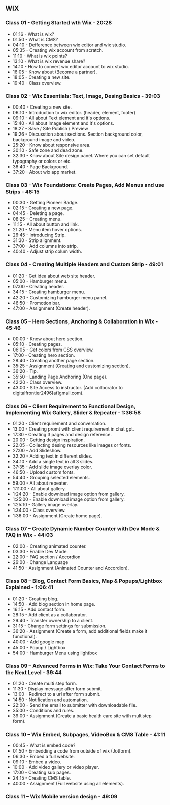 ## WIX

### Class 01 - Getting Started wth Wix - 20:28
- 01:16 - What is wix?
- 01:50 - What is CMS?
- 04:10 - Defference between wix editor and wix studio.
- 05:35 - Creating wix account from scratch.
- 11:10 - What is wix points?
- 13:10 - What is wix revenue share?
- 14:10 - How to convert wix editor account to wix studio.
- 16:05 - Know about (Become a partner).
- 18:05 - Creating a new site.
- 19:40 - Class overview.

### Class 02 - Wix Essentials: Text, Image, Desing Basics - 39:03
- 00:40 - Creating a new site.
- 06:10 - Introduction to wix editor. (header, element, footer)
- 09:10 - All about Text element and it's options.
- 15:40 - All about Image element and it's options.
- 18:27 - Save / Site Publish / Preview
- 19:26 - Discusstion about sections. Section background color, background image and video.
- 25:20 - Know about responsive area.
- 30:10 - Safe zone and dead zone.
- 32:30 - Know about Site design panel. Where you can set default typography or colors or etc.
- 36:40 - Page Background.
- 37:20 - About wix app market.

### Class 03 - Wix Foundations: Create Pages, Add Menus and use Strips - 46:15
- 00:30 - Getting Pioneer Badge. 
- 02:15 - Creating a new page.
- 04:45 - Deleting a page.
- 08:25 - Creating menu.
- 11:15 - All about button and link.
- 21:20 - Menu item hover options.
- 26:45 - Introducing Strip.
- 31:30 - Strip alignment.
- 37:00 - Add columns into strip.
- 40:40 - Adjust strip colum width.

### Class 04 - Creating Multiple Headers and Custom Strip - 49:01
- 01:20 - Get idea about web site header.
- 05:00 - Hamburger menu.
- 07:00 - Creating header.
- 34:15 - Creating hamburger menu.
- 42:20 - Customizing hamburger menu panel.
- 46:50 - Promotion bar.
- 47:00 - Assignment (Create header).

### Class 05 – Hero Sections, Anchoring & Collaboration in Wix - 45:46
- 00:00 - Know about hero section.
- 05:10 - Creating pages.
- 06:05 - Get colors from CSS overview.
- 17:00 - Creating hero section.
- 28:40 - Creating another page section.
- 35:25 - Assignment (Creating and customizing section).
- 36:20 - Tip.
- 35:50 - Landing Page Anchoring (One page).
- 42:20 - Class overview.
- 43:00 - Site Access to instructor. (Add collborator to digitalfrontier2496[at]gmail.com).

### Class 06 – Client Requirement to Functional Design, Implementing Wix Gallery, Slider & Repeater - 1:36:58
- 01:20 - Client requirement and conversation.
- 13:00 - Creating promt with client requirement in chat gpt.
- 17:30 - Creating 3 pages and design reference.
- 20:00 - Getting design inspiration.
- 22.05 - Collecting desing resources like images or fonts.
- 27:00 - Add Slideshow.
- 32:20 - Adding text in different slides.
- 34:10 - Add a single text in all 3 slides.
- 37:35 - Add slide image overlay color.
- 46:50 - Upload custom fonts.
- 54:40 - Grouping selected elements.
- 59:00 - All about repeater.
- 1:11:00 - All about gallery.
- 1:24:20 - Enable download image option from gallery.
- 1:25:00 - Enable download image option from gallery.
- 1:25:10 - Gallery image overlay.
- 1:34:00 - Class overview.
- 1:36:00 - Assignment (Create home page).

### Class 07 – Create Dynamic Number Counter with Dev Mode & FAQ in Wix - 44:03
- 02:00 - Creating animated counter.
- 03:30 - Enable Dev Mode.
- 22:00 - FAQ section / Accordion 
- 26:00 - Change Language
- 41:50 - Assignment (Animated Counter and Accordion).

### Class 08 – Blog, Contact Form Basics, Map & Popups/Lightbox Explained - 1:06:41
- 01:20 - Creating blog.
- 14:50 - Add blog section in home page.
- 16:15 - Add contact form.
- 28:15 - Add client as a collaborator.
- 29:40 - Transfer ownership to a client.
- 31:15 - Change form settings for submission.
- 36:20 - Assignment (Create a form, add additional fields make it functional).
- 40:00 - Add google map
- 45:00 - Popup / Lightbox
- 54:00 - Hamburger Menu using lightbox

### Class 09 – Advanced Forms in Wix: Take Your Contact Forms to the Next Level - 39:44
- 01:20 - Create multi step form.
- 11:30 - Display message after form submit.
- 13:00 - Redirect to a url after form submit.
- 14:50 - Notification and automation.
- 22:00 - Send the email to submitter with downloadable file.
- 35:00 - Conditions and rules.
- 39:00 - Assignment (Create a basic health care site with multistep form).

### Class 10 – Wix Embed, Subpages, VideoBox & CMS Table - 41:11
- 00:45 - What is embed code? 
- 01:50 - Embedding a code from outside of wix (Jotform).
- 06:30 - Embed a full website.
- 09:10 - Embed a video.
- 10:00 - Add video gallery or video player.
- 17:00 - Creating sub pages.
- 24:15 - Creating CMS table.
- 40:00 - Assignment (Full website using all elements).

### Class 11 – Wix Mobile version design - 49:09